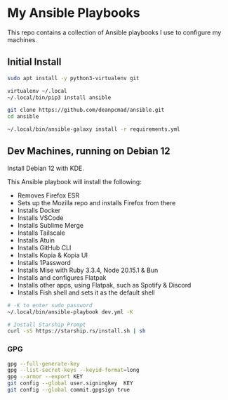 # My Ansible Playbooks

This repo contains a collection of Ansible playbooks I use to configure my machines.

## Initial Install

```bash
sudo apt install -y python3-virtualenv git

virtualenv ~/.local
~/.local/bin/pip3 install ansible

git clone https://github.com/deanpcmad/ansible.git
cd ansible

~/.local/bin/ansible-galaxy install -r requirements.yml
```

## Dev Machines, running on Debian 12

Install Debian 12 with KDE.

This Ansible playbook will install the following:

- Removes Firefox ESR
- Sets up the Mozilla repo and installs Firefox from there
- Installs Docker
- Installs VSCode
- Installs Sublime Merge
- Installs Tailscale
- Installs Atuin
- Installs GitHub CLI
- Installs Kopia & Kopia UI
- Installs 1Password
- Installs Mise with Ruby 3.3.4, Node 20.15.1 & Bun
- Installs and configures Flatpak
- Installs other apps, using Flatpak, such as Spotify & Discord
- Installs Fish shell and sets it as the default shell

```bash
# -K to enter sudo password
~/.local/bin/ansible-playbook dev.yml -K

# Install Starship Prompt
curl -sS https://starship.rs/install.sh | sh
```

### GPG

```bash
gpg --full-generate-key
gpg --list-secret-keys --keyid-format=long
gpg --armor --export KEY
git config --global user.signingkey  KEY
git config --global commit.gpgsign true
```

